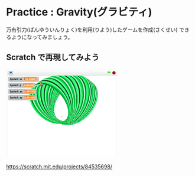 # Practice : Gravity(グラビティ)

万有引力(ばんゆういんりょく)を利用(りよう)したゲームを作成(さくせい)
できるようになってみましょう。









## Scratch で再現してみよう
![](about.png)

https://scratch.mit.edu/projects/84535698/
